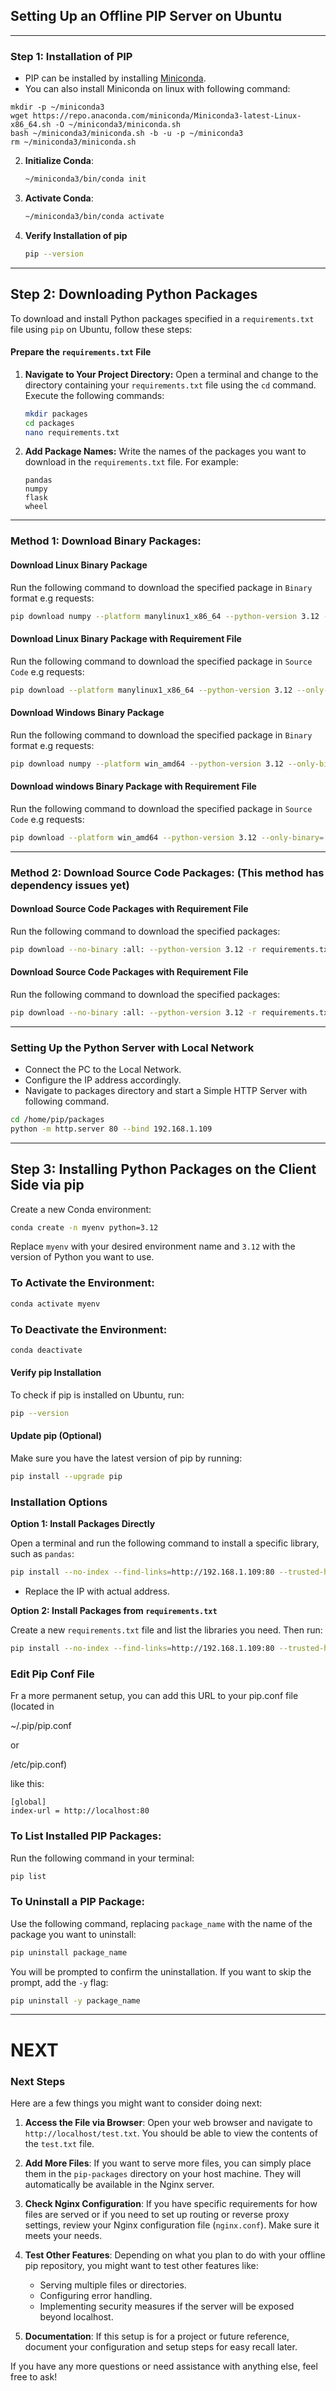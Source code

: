 ## Setting Up an Offline PIP Server on Ubuntu

---

### Step 1: Installation of PIP

   - PIP can be installed by installing [Miniconda](https://docs.anaconda.com/free/miniconda/index.html).
   - You can also install Miniconda on linux with following command:

```
mkdir -p ~/miniconda3
wget https://repo.anaconda.com/miniconda/Miniconda3-latest-Linux-x86_64.sh -O ~/miniconda3/miniconda.sh
bash ~/miniconda3/miniconda.sh -b -u -p ~/miniconda3
rm ~/miniconda3/miniconda.sh
```


2. **Initialize Conda**:
   ```bash
   ~/miniconda3/bin/conda init
   ```

3. **Activate Conda**:
   ```bash
   ~/miniconda3/bin/conda activate
   ```

4. **Verify Installation of pip**

   ```bash
   pip --version
   ```

---

## Step 2: Downloading Python Packages

To download and install Python packages specified in a `requirements.txt` file using `pip` on Ubuntu, follow these steps:

#### Prepare the `requirements.txt` File

1. **Navigate to Your Project Directory:**
   Open a terminal and change to the directory containing your `requirements.txt` file using the `cd` command. Execute the following commands:
   ```bash
   mkdir packages
   cd packages
   nano requirements.txt
   ```

2. **Add Package Names:**
   Write the names of the packages you want to download in the `requirements.txt` file. For example:
   ```
   pandas
   numpy
   flask
   wheel
   ```

---

### Method 1: Download Binary Packages:

#### Download Linux Binary Package

Run the following command to download the specified package in `Binary` format e.g requests:
```bash
pip download numpy --platform manylinux1_x86_64 --python-version 3.12 --only-binary=:all:

```

#### Download Linux Binary Package with Requirement File

Run the following command to download the specified package in `Source Code` e.g requests:
```bash
pip download --platform manylinux1_x86_64 --python-version 3.12 --only-binary=:all: -r requirements.txt
```

#### Download Windows Binary Package

Run the following command to download the specified package in `Binary` format e.g requests:
```bash
pip download numpy --platform win_amd64 --python-version 3.12 --only-binary=:all:
```

#### Download windows Binary Package with Requirement File

Run the following command to download the specified package in `Source Code` e.g requests:
```bash
pip download --platform win_amd64 --python-version 3.12 --only-binary=:all: -r requirements.txt
```

---

### Method 2: Download Source Code Packages: (This method has dependency issues yet)

#### Download Source Code Packages with Requirement File

Run the following command to download the specified packages:
```bash
pip download --no-binary :all: --python-version 3.12 -r requirements.txt
```

#### Download Source Code Packages with Requirement File

Run the following command to download the specified packages:
```bash
pip download --no-binary :all: --python-version 3.12 -r requirements.txt
```

---

### Setting Up the Python Server with Local Network

   - Connect the PC to the Local Network.
   - Configure the IP address accordingly.
   - Navigate to packages directory and start a Simple HTTP Server with following command.

   ```bash
   cd /home/pip/packages
   python -m http.server 80 --bind 192.168.1.109
   ```

---

## Step 3: Installing Python Packages on the Client Side via pip

Create a new Conda environment:

```bash
conda create -n myenv python=3.12
```

Replace `myenv` with your desired environment name and `3.12` with the version of Python you want to use.

### To Activate the Environment:
```bash
conda activate myenv
```

### To Deactivate the Environment:
```bash
conda deactivate
```

#### Verify pip Installation

To check if pip is installed on Ubuntu, run:
```bash
pip --version
```

#### Update pip (Optional)

Make sure you have the latest version of pip by running:
```bash
pip install --upgrade pip
```

### Installation Options

**Option 1: Install Packages Directly**

Open a terminal and run the following command to install a specific library, such as `pandas`:
```bash
pip install --no-index --find-links=http://192.168.1.109:80 --trusted-host 192.168.1.109 numpy
```
- Replace the IP with actual address.
  
**Option 2: Install Packages from `requirements.txt`**

Create a new `requirements.txt` file and list the libraries you need. Then run:
```bash
pip install --no-index --find-links=http://192.168.1.109:80 --trusted-host 192.168.1.109 -r requirements.txt
```



### Edit Pip Conf File
Fr a more permanent setup, you can add this URL to your pip.conf file (located in 

~/.pip/pip.conf 

or 

/etc/pip.conf)


like this:

```
[global]
index-url = http://localhost:80
```


### To List Installed PIP Packages:
Run the following command in your terminal:
```bash
pip list
```

### To Uninstall a PIP Package:
Use the following command, replacing `package_name` with the name of the package you want to uninstall:
```bash
pip uninstall package_name
```

You will be prompted to confirm the uninstallation. If you want to skip the prompt, add the `-y` flag:
```bash
pip uninstall -y package_name
```


---

# NEXT

### Next Steps
Here are a few things you might want to consider doing next:

1. **Access the File via Browser**:
   Open your web browser and navigate to `http://localhost/test.txt`. You should be able to view the contents of the `test.txt` file.

2. **Add More Files**:
   If you want to serve more files, you can simply place them in the `pip-packages` directory on your host machine. They will automatically be available in the Nginx server.

3. **Check Nginx Configuration**:
   If you have specific requirements for how files are served or if you need to set up routing or reverse proxy settings, review your Nginx configuration file (`nginx.conf`). Make sure it meets your needs.

4. **Test Other Features**:
   Depending on what you plan to do with your offline pip repository, you might want to test other features like:
   - Serving multiple files or directories.
   - Configuring error handling.
   - Implementing security measures if the server will be exposed beyond localhost.

5. **Documentation**:
   If this setup is for a project or future reference, document your configuration and setup steps for easy recall later.

If you have any more questions or need assistance with anything else, feel free to ask!
